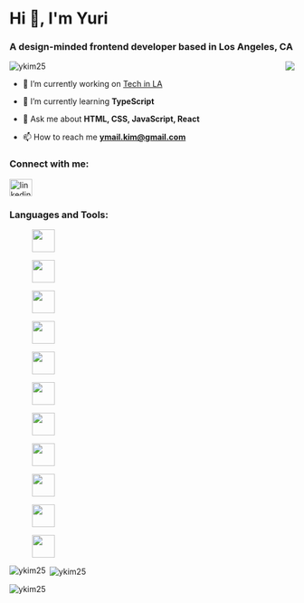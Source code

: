 <h1 align="left">Hi 👋, I'm Yuri</h1>
<h3 align="left">A design-minded frontend developer based in Los Angeles, CA</h3>
<img align="right" src="https://steamuserimages-a.akamaihd.net/ugc/1631947648964785474/81CBA15178466DD47195A239232202E78987B714/?imw=637&imh=358&ima=fit&impolicy=Letterbox&imcolor=%23000000&letterbox=true"></img>

<p align="left"> <img src="https://komarev.com/ghpvc/?username=ykim25&label=Profile%20views&color=0e75b6&style=flat" alt="ykim25" /> </p>

- 🔭 I’m currently working on [Tech in LA](https://tech-in-la.vercel.app)

- 🌱 I’m currently learning **TypeScript**

- 💬 Ask me about **HTML, CSS, JavaScript, React**

- 📫 How to reach me **ymail.kim@gmail.com**

<h3 align="left">Connect with me:</h3>
<p align="left">
<a href="https://linkedin.com/in/linkedin.com/in/kim-yuri" target="blank"><img align="center" src="https://raw.githubusercontent.com/rahuldkjain/github-profile-readme-generator/master/src/images/icons/Social/linked-in-alt.svg" alt="linkedin.com/in/kim-yuri" height="30" width="40" /></a>
</p>

<h3 align="left">Languages and Tools:</h3>
<div align="left">
  <figure>
    <img src="https://cdn.jsdelivr.net/gh/devicons/devicon/icons/html5/html5-original.svg" style="width: 40px; height: 40px;" />
  </figure>
  <figure>
    <img src="https://cdn.jsdelivr.net/gh/devicons/devicon/icons/css3/css3-original.svg" style="width: 40px; height: 40px;" />
  </figure>
  <figure>
    <img src="https://cdn.jsdelivr.net/gh/devicons/devicon/icons/javascript/javascript-original.svg" style="width: 40px; height: 40px;" />
  </figure>
  <figure>
    <img src="https://cdn.jsdelivr.net/gh/devicons/devicon/icons/react/react-original.svg" style="width: 40px; height: 40px;" />
  </figure>
  <figure>
    <img src="https://cdn.jsdelivr.net/gh/devicons/devicon/icons/redux/redux-original.svg" style="width: 40px; height: 40px;" />
  </figure>
  <figure>
    <img src="https://cdn.jsdelivr.net/gh/devicons/devicon/icons/sass/sass-original.svg" style="width: 40px; height: 40px;" />
  </figure>
  <figure>
    <img src="https://cdn.jsdelivr.net/gh/devicons/devicon/icons/tailwindcss/tailwindcss-plain.svg" style="width: 40px; height: 40px;" />
  </figure>
  <figure>
    <img src="https://cdn.jsdelivr.net/gh/devicons/devicon/icons/figma/figma-original.svg" style="width: 40px; height: 40px;" />
  </figure>
  <figure>
    <img src="https://cdn.jsdelivr.net/gh/devicons/devicon/icons/git/git-original.svg" style="width: 40px; height: 40px;" />
  </figure>
  <figure>
    <img src="https://cdn.jsdelivr.net/gh/devicons/devicon/icons/firebase/firebase-plain.svg" style="width: 40px; height: 40px;" />
  </figure>
  <figure>
    <img src="https://cdn.jsdelivr.net/gh/devicons/devicon/icons/nodejs/nodejs-original-wordmark.svg" style="width: 40px; height: 40px;" />
  </figure>
</div>


<p><img align="left" src="https://github-readme-stats.vercel.app/api/top-langs?username=ykim25&show_icons=true&locale=en&layout=compact" alt="ykim25" /></p>

<p>&nbsp;<img align="center" src="https://github-readme-stats.vercel.app/api?username=ykim25&show_icons=true&locale=en" alt="ykim25" /></p>

<p><img align="center" src="https://github-readme-streak-stats.herokuapp.com/?user=ykim25&" alt="ykim25" /></p>
